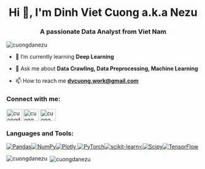 <h1 align="center">Hi 👋, I'm Dinh Viet Cuong a.k.a Nezu</h1>
<h3 align="center">A passionate Data Analyst from Viet Nam</h3>

<p align="left"> <img src="https://komarev.com/ghpvc/?username=cuongdanezu&label=Profile%20views&color=0e75b6&style=flat" alt="cuongdanezu" /> </p>

- 🌱 I’m currently learning **Deep Learning**

- 💬 Ask me about **Data Crawling, Data Preprocessing, Machine Learning**

- 📫 How to reach me **dvcuong.work@gmail.com**

<h3 align="left">Connect with me:</h3>
<p align="left">
<a href="https://linkedin.com/in/cuongdanezu" target="blank"><img align="center" src="https://raw.githubusercontent.com/rahuldkjain/github-profile-readme-generator/master/src/images/icons/Social/linked-in-alt.svg" alt="cuongdanezu" height="30" width="40" /></a>
<a href="https://fb.com/cuong.nezumiii" target="blank"><img align="center" src="https://raw.githubusercontent.com/rahuldkjain/github-profile-readme-generator/master/src/images/icons/Social/facebook.svg" alt="cuong.nezumiii" height="30" width="40" /></a>
<a href="https://instagram.com/cuong.nezumiii" target="blank"><img align="center" src="https://raw.githubusercontent.com/rahuldkjain/github-profile-readme-generator/master/src/images/icons/Social/instagram.svg" alt="cuong.nezumiii" height="30" width="40" /></a>
</p>

<h3 align="left">Languages and Tools:</h3>
<p align="left"><a href="https://pandas.pydata.org/" target="_blank" rel="noreferrer"><img src="https://img.shields.io/badge/pandas-%23150458.svg?style=flat&amp;logo=pandas&amp;logoColor=white" alt="Pandas"></a><a href="https://numpy.org/" target="_blank" rel="noreferrer"><img src="https://img.shields.io/badge/numpy-%23013243.svg?style=flat&amp;logo=numpy&amp;logoColor=white" alt="NumPy"></a><a href="https://plotly.com/" target="_blank" rel="noreferrer"><img src="https://img.shields.io/badge/Plotly-%233F4F75.svg?style=flat&amp;logo=plotly&amp;logoColor=white" alt="Plotly"> </a><a href="https://pytorch.org/" target="_blank" rel="noreferrer"><img src="https://img.shields.io/badge/PyTorch-%23EE4C2C.svg?style=flat&amp;logo=PyTorch&amp;logoColor=white" alt="PyTorch"></a><a href="https://scikit-learn.org/" target="_blank" rel="noreferrer"><img src="https://img.shields.io/badge/scikit--learn-%23F7931E.svg?style=flat&amp;logo=scikit-learn&amp;logoColor=white" alt="scikit-learn"></a><a href="https://www.scipy.org/" target="_blank" rel="noreferrer"><<img src="https://img.shields.io/badge/SciPy-%230C55A5.svg?style=flat&amp;logo=scipy&amp;logoColor=%25white" alt="Scipy"></a><a href="https://www.tensorflow.org/" target="_blank" rel="noreferrer"><img src="https://img.shields.io/badge/TensorFlow-%23FF6F00.svg?style=flat&amp;logo=TensorFlow&amp;logoColor=white" alt="TensorFlow"></a></p>
  
<p><img align="left" src="https://github-readme-stats.vercel.app/api/top-langs?username=cuongdanezu&show_icons=true&locale=en&layout=compact" alt="cuongdanezu" /></p>

<p>&nbsp;<img align="center" src="https://github-readme-stats.vercel.app/api?username=cuongdanezu&show_icons=true&locale=en" alt="cuongdanezu" /></p>

